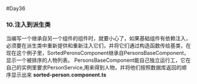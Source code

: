 #Day36
### 10.注入到派生类
  当编写一个继承自另一个组件的组件时，就要小心了，如果基础组件有依赖注入，必须要在派生类中重新提供和重新注入它们，并将它们通过构造函数传给基类，在现在这个例子里，SortedPeronsComponent继承自PersonsBaseComponent，显示一个被排序的人物列表。
  PersonsBaseComponent能自己独立运行工，它在自己的实例里要求PersonService,用来得到人物，并将他们按照数据库返回的顺序显示出来
  **sorted-person.component.ts**
```typescript
```